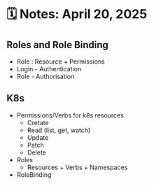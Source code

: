 # 🗓️ Notes: April 20, 2025

## Roles and Role Binding
- Role : Resource + Permissions
- Login - Authentication
- Role - Authorisation

## K8s
- Permissions/Verbs for k8s resources
    - Cretate
    - Read (list, get, watch)
    - Update
    - Patch
    - Delete
- Roles
    - Resources + Verbs + Namespaces
- RoleBinding